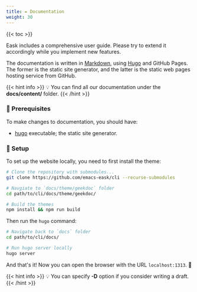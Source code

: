 ```yaml
---
title: ✒️ Documentation
weight: 30
---
```


{{< toc >}}

Eask includes a comprehensive user guide. Please try to extend it accordingly while
you implement new features.

The documentation is written in [Markdown](https://gohugo.io/), using [Hugo]() and GitHub Pages.
The former is the static site generator, and the latter is the static web pages hosting service
from GitHub.

{{< hint info >}}
💡 You can find all our documentation under the **docs/content/** folder.
{{< /hint >}}

### 🚩 Prerequisites

To make changes to documentation, you should have:

* [hugo](https://gohugo.io/getting-started/quick-start/#step-1-install-hugo)
executable; the static site generator.

### 📐 Setup

To set up the website locally, you need to first install the theme:

```sh
# Clone the repository with submodules...
git clone https://github.com/emacs-eask/cli --recurse-submodules

# Navgiate to `docs/theme/geekdoc` folder
cd path/to/cli/docs/theme/geekdoc/

# Build the themes
npm install && npm run build
```

Then run the `hugo` command:

```sh
# Navigate back to `docs` folder
cd path/to/cli/docs/

# Run hugo server locally
hugo server
```

And that's it! Now you can open the browser with the URL `localhost:1313`. 🎉

{{< hint info >}}
💡 You can specify **-D** option if you consider writing a draft.
{{< /hint >}}
